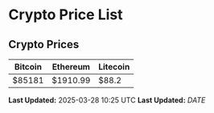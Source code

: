 # Crypto Price List

## Crypto Prices
| Bitcoin | Ethereum | Litecoin |
| ------- | -------- | -------- |
| $85181 | $1910.99 | $88.2 |
**Last Updated:** 2025-03-28 10:25 UTC
**Last Updated:** $DATE$
